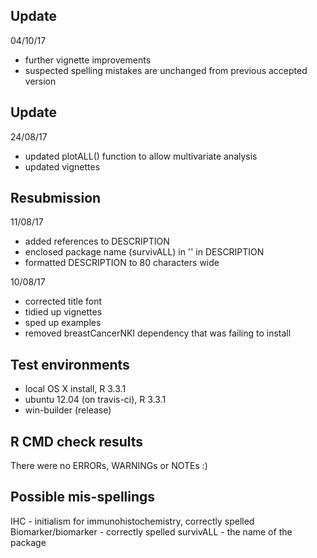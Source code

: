 ## Update

04/10/17
* further vignette improvements
* suspected spelling mistakes are unchanged from previous accepted version 

## Update

24/08/17
* updated plotALL() function to allow multivariate analysis
* updated vignettes


## Resubmission

11/08/17
* added references to DESCRIPTION
* enclosed package name (survivALL) in '' in DESCRIPTION
* formatted DESCRIPTION to 80 characters wide

10/08/17
* corrected title font
* tidied up vignettes
* sped up examples
* removed breastCancerNKI dependency that was failing to install

## Test environments
* local OS X install, R 3.3.1
* ubuntu 12.04 (on travis-ci), R 3.3.1
* win-builder (release)

## R CMD check results
There were no ERRORs, WARNINGs or NOTEs :)

## Possible mis-spellings
IHC - initialism for immunohistochemistry, correctly spelled
Biomarker/biomarker - correctly spelled
survivALL - the name of the package

